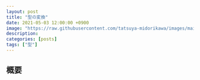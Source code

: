 ```yaml
---
layout: post
title: "型の変換"
date: 2021-05-03 12:00:00 +0900
image: "https://raw.githubusercontent.com/tatsuya-midorikawa/images/main/fsdoc-jp/common/fs-octcat.png"
description: 
categories: [posts]
tags: ["型"]
---
```


## 概要